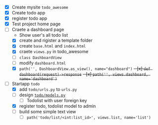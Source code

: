 - [x] Create mysite `todo_awesome`
- [x] Create todo app
- [x] register todo app
- [x] Test project home page
- [ ] Craete a dashboard page
  - Show user's all todo list
  - [x] create and rigister a template folder
  - [x] create `base.html` and `index.html`
  - [x] craete `views.py` in todo_awesome
  - [ ] `class DashboardView`
  - [ ] modify `dashboard.html`
  - [x] `path('', DashboardView.as_view(), name="dashboard")`
  ~~- [x] `def dashboard(request)->response`~~
  ~~- [x] `path('', views.dashboard, name='dashboard')`~~
- [ ] Startapp `todo`
  - [x] add `todo/urls.py` to `urls.py`
  - [ ] design [`todo/models.py`](../src/todo_awesome/todo/models.py)
    - [ ] Todolist with user foreign key
  - [x] register todo, todolist model to admin
  - [ ] build some simple text view
    - [ ] `path('todo/list/<int:list_id>', views.list, name='list')`